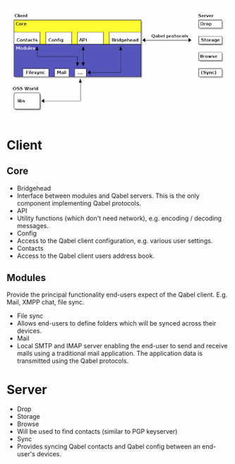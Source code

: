 ![architectural_overview.png](images/architectural_overview.png)

# Client

## Core
* Bridgehead
 * Interface between modules and Qabel servers. This is the only component implementing Qabel protocols.
* API
 * Utility functions (which don't need network), e.g. encoding / decoding messages.
* Config
 * Access to the Qabel client configuration, e.g. various user settings.
* Contacts
 * Access to the Qabel client users address book.

## Modules
Provide the principal functionality end-users expect of the Qabel client. E.g. Mail, XMPP chat, file sync.
* File sync
 * Allows end-users to define folders which will be synced across their devices.
* Mail
 * Local SMTP and IMAP server enabling the end-user to send and receive mails using a traditional mail application. The application data is transmitted using the Qabel protocols.

# Server
* Drop
* Storage
* Browse
 * Will be used to find contacts (similar to PGP keyserver)
* Sync
 * Provides syncing Qabel contacts and Qabel config between an end-user's devices.
